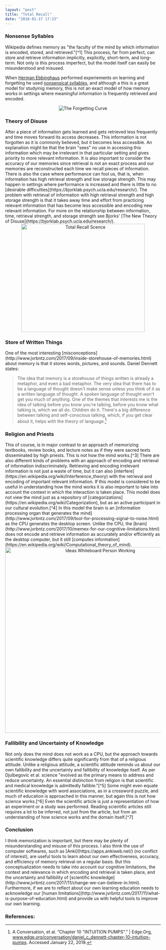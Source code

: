 ```yaml
---
layout: "post"
title: "Total Recall"
date: "2018-01-17 17:33"
---
```


<h3>Nonsense Syllables</h3>
Wikipedia defines memory as "the faculty of the mind by which information is encoded, stored, and retrieved."[^1] This process, far from perfect, can store and retrieve information implicitly, explicitly, short-term, and long-term. Not only is this process imperfect, but the model itself can easily be misunderstood and misused.

When [Herman Ebbinghaus](https://en.wikipedia.org/wiki/Hermann_Ebbinghaus) performed experiements on learning and forgetting he used [nonsensical syllables](https://en.wikipedia.org/wiki/Forgetting_curve), and although a this is a great model for studyinig memory, this is not an exact model of how memory works in settings where meaningful information is frequently retrieved and encoded.<br>

<div style="text-align: center;">
<img src="https://upload.wikimedia.org/wikipedia/commons/4/4e/ForgettingCurve.svg" alt="The Forgetting Curve" title="The Forgetting Curve">
</div>

<h3>Theory of Disuse</h3>
After a piece of information gets learned and gets retrieved less frequently and time moves forward its access decreases. This information is not forgotten as it is commonly believed, but it becomes less accessible. An explanation might be that the brain "sees" no use in accessing this information which may be irrelevant in that particular setting and gives priority to more relevant information. It is also important to consider the accuracy of our memories since retrieval is not an exact process and our memories are reconstructed each time we recall pieces of information. There is also the case where performance can fool us, that is, when information has high retrieval strength and low storage strength. This may happen in settings where performance is increased and there is little to no [desirable difficulties](https://bjorklab.psych.ucla.edu/research/). The problem with retrieval of information with high retrieval strength and high storage strength is that it takes away time and effort from practicing relevant information that has become less accessible and encoding new relevant information. For more on the relationship between information, time, retrieval strength, and storage strength see Bjorks' [The New Theory of Disuse](https://bjorklab.psych.ucla.edu/research/).

<div style="text-align: center">
 <img src="https://i.imgur.com/idFufeF.gif" title="I improved scence from Total Recall" alt="Total Recall Scence" width="400" height="350" class="responsive-image">
</div>

<h3>Store of Written Things</h3>
One of the most interesting [misconceptions](http://www.jvrbntz.com/2017/09/inside-storehouse-of-memories.html) about memory is that it stores words, pictures, and sounds. Daniel Dennett states:

>The idea that memory is a storehouse of things written is already a metaphor, and even a bad metaphor. The very idea that there has to be a language of thought doesn't make sense unless you think of it as a written language of thought. A spoken language of thought won't get you much of anything. One of the themes that interests me is the idea of talking before you know you're talking, before you know what talking is, which we all do. Children do it. There's a big difference between talking and self-conscious talking, which, if you get clear about it, helps with the theory of language.[^2]

<h3>Religion and Priests</h3>
This of course, is in major contrast to an approach of memorizing textbooks, review books, and lecture notes as if they were sacred texts disseminated by high priests. This is not how the mind works.[^3] There are also different kinds of problems with an approach of encoding and retrieval of information indiscriminately. Retrieving and encoding irrelevant information is not just a waste of time, but it can also [interfere](https://en.wikipedia.org/wiki/Interference_theory) with the retrieval and encoding of important relevant information. If this model is considered to be useful in understanding how the mind works it is also important to take into account the context in which the interaction is taken place. This model does not view the mind just as a repository of [categorizations](https://en.wikipedia.org/wiki/Categorization), but as an active participant in our cultural evolution.[^4] In this model the brain is an [information processing organ that generates the mind](http://www.jvrbntz.com/2017/09/tool-for-processing-signal-to-noise.html) as the CPU generates the desktop screen. Unlike the CPU, the [brain](http://www.jvrbntz.com/2017/10/memex-for-our-cognitive-limitations.html) does not encode and retrieve information as accurately and/or efficiently as the desktop computer, but it still [computes information](https://en.wikipedia.org/wiki/Computational_theory_of_mind). 


<div style="text-align: center">
<img src="https://static.pexels.com/photos/7369/startup-photos.jpg" title="Ideas Whiteboard Person Working" alt="Ideas Whiteboard Person Working" width="600" height"400" class="responsive-image">
</div>

<h3>Fallibility and Uncertainty of Knowledge</h3>
Not only does the mind does not work as a CPU, but the approach towards scientific knowledge differs quite significantly from that of a religious attitude. Unlike a religious attitude, a scientific attitude reminds us about our own fallibility and the uncertainty and fallibility of knowledge itself. As per Djulbegovic et al. science "evolved as the primary means to address and reduce uncertainty. An essential distinction from religion is that scientific and medical knowledge is admittedly fallible."[^5] Some might even equate scientific knowledge with word associations, as in a crossword puzzle, and much of education is approached in this manner, but again this is not how science works.[^6] Even the scientific article is just a representation of how an experiment or a study was performed. Reading scientific articles still requires a lot to be inferred, not just from the article, but from an understanding of how science works and the domain itself.[^7] 

<h3>Conclusion</h3>
I think memorization is important, but there may be plenty of misunderstanding and misuse of this process. I also think the use of computer softwares, such as [Anki](https://apps.ankiweb.net/) (no conflict of interest), are useful tools to learn about our own effectiveness, accuracy, and efficiency of memory retrieval on a regular basis. But this conceptualization needs to take into account our cognitive limitations, the context and relevance in which encoding and retrieval is taken place, and the uncertainty and fallibility of [scientific knowledge](http://www.jvrbntz.com/2017/11/change-we-can-believe-in.html). Furthermore, if we are to reflect about our own learning education needs to acknowledge our [human limitations](http://www.jvrbntz.com/2017/11/what-is-purpose-of-education.html) and provide us with helpful tools to improve our own learning.<br>


<h3>References:</h3>

[^1]: Memory. (2018, January 19). In Wikipedia, The Free Encyclopedia. Retrieved January 20, 2018, from https://en.wikipedia.org/w/index.php?title=Memory&oldid=821336357

[^2]: A Conversation, et al. “Chapter 10 "INTUITION PUMPS".” | Edge.Org, www.edge.org/conversation/daniel_c_dennett-chapter-10-intuition-pumps. Accessed January 22, 2018.

[^3]: Pinker, S. (2009). How the Mind Works (1997/2009) (2009th ed.) . New York, NY: W. W. Norton & Company.

[^4]: Dennett, D., From bacteria to Bach and back: the evolution of minds., New York, W.W. Norton & Company., 2017 

[^5]: Djulbegovic, B., Hozo, I., and Greenland, S., Uncertainty in Clinical Medicine. Philosophy of Medicine 16 (2011): 299.

[^6]: Sokal, A., Bricmont, J., Fashionable Nonsense: Postmodern Intellectuals' Abuse of Science., New York : Picador USA, 1998.

[^7]: Howitt, S. M. and Wilson, A. N. (2014), Revisiting “Is the scientific paper a fraud?”. EMBO rep, 15: 481–484. doi:10.1002/embr.201338302
